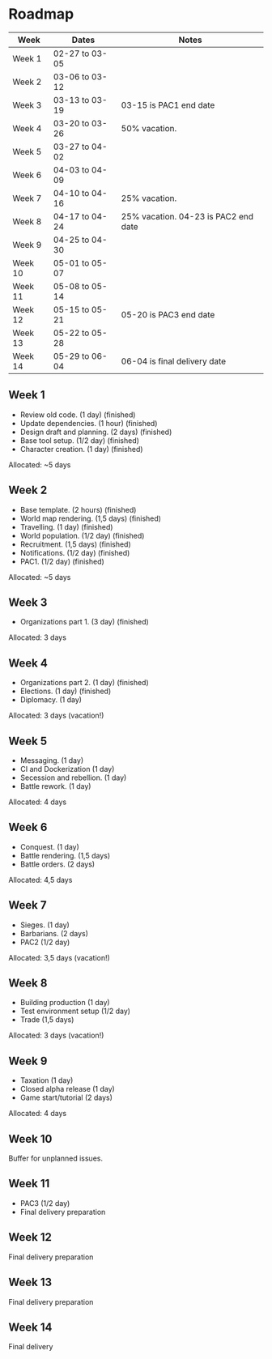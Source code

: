 # Roadmap

Week    | Dates          |  Notes
------- | -------------- | -----
Week 1  | 02-27 to 03-05 |
Week 2  | 03-06 to 03-12 |
Week 3  | 03-13 to 03-19 | 03-15 is PAC1 end date
Week 4  | 03-20 to 03-26 | 50% vacation.
Week 5  | 03-27 to 04-02 |
Week 6  | 04-03 to 04-09 |
Week 7  | 04-10 to 04-16 | 25% vacation.
Week 8  | 04-17 to 04-24 | 25% vacation. 04-23 is PAC2 end date
Week 9  | 04-25 to 04-30 |
Week 10 | 05-01 to 05-07 |
Week 11 | 05-08 to 05-14 |
Week 12 | 05-15 to 05-21 | 05-20 is PAC3 end date
Week 13 | 05-22 to 05-28 | 
Week 14 | 05-29 to 06-04 | 06-04 is final delivery date

## Week 1

 - Review old code. (1 day) (finished)
 - Update dependencies. (1 hour) (finished)
 - Design draft and planning. (2 days) (finished)
 - Base tool setup. (1/2 day) (finished)
 - Character creation. (1 day) (finished)

Allocated: ~5 days

## Week 2

 - Base template. (2 hours) (finished)
 - World map rendering. (1,5 days) (finished)
 - Travelling. (1 day) (finished)
 - World population. (1/2 day) (finished)
 - Recruitment. (1,5 days) (finished)
 - Notifications. (1/2 day) (finished)
 - PAC1. (1/2 day) (finished)

Allocated: ~5 days

## Week 3

 - Organizations part 1. (3 day) (finished)

Allocated: 3 days

## Week 4

 - Organizations part 2. (1 day) (finished)
 - Elections. (1 day) (finished)
 - Diplomacy. (1 day)

Allocated: 3 days (vacation!)

## Week 5

 - Messaging. (1 day)
 - CI and Dockerization (1 day)
 - Secession and rebellion. (1 day)
 - Battle rework. (1 day)

Allocated: 4 days
 
## Week 6

 - Conquest. (1 day)
 - Battle rendering. (1,5 days)
 - Battle orders. (2 days)

Allocated: 4,5 days

## Week 7 

 - Sieges. (1 day)
 - Barbarians. (2 days)
 - PAC2 (1/2 day)
 
Allocated: 3,5 days (vacation!)
 
## Week 8 
 
 - Building production (1 day)
 - Test environment setup (1/2 day)
 - Trade (1,5 days)

Allocated: 3 days (vacation!)

## Week 9

 - Taxation (1 day)
 - Closed alpha release (1 day)
 - Game start/tutorial (2 days)

Allocated: 4 days

## Week 10

Buffer for unplanned issues.

## Week 11
 
 - PAC3 (1/2 day)
 - Final delivery preparation
 
## Week 12

Final delivery preparation
 
## Week 13
 
Final delivery preparation
 
## Week 14

Final delivery
